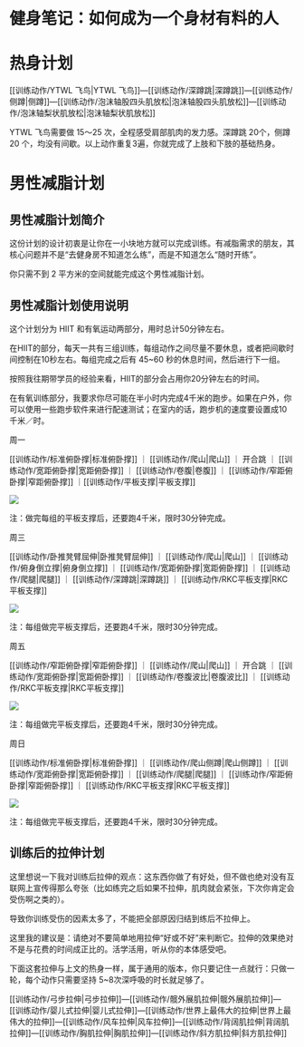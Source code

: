 
# 健身笔记：如何成为一个身材有料的人

# 热身计划

[[训练动作/YTWL 飞鸟|YTWL 飞鸟]]—[[训练动作/深蹲跳|深蹲跳]]—[[训练动作/侧蹲|侧蹲]]—[[训练动作/泡沫轴股四头肌放松|泡沫轴股四头肌放松]]—[[训练动作/泡沫轴梨状肌放松|泡沫轴梨状肌放松]]

YTWL 飞鸟需要做 15～25 次，全程感受肩部肌肉的发力感。深蹲跳 20个，侧蹲 20 个，均没有间歇。以上动作重复3遍，你就完成了上肢和下肢的基础热身。

# 男性减脂计划

## 男性减脂计划简介

这份计划的设计初衷是让你在一小块地方就可以完成训练。有减脂需求的朋友，其核心问题并不是“去健身房不知道怎么练”，而是不知道怎么“随时开练”。

你只需不到 2 平方米的空间就能完成这个男性减脂计划。

## 男性减脂计划使用说明

这个计划分为 HIIT 和有氧运动两部分，用时总计50分钟左右。

在HIIT的部分，每天一共有三组训练，每组动作之间尽量不要休息，或者把间歇时间控制在10秒左右。每组完成之后有 45~60 秒的休息时间，然后进行下一组。

按照我往期带学员的经验来看，HIIT的部分会占用你20分钟左右的时间。

在有氧训练部分，我要求你尽可能在半小时内完成4千米的跑步。如果在户外，你可以使用一些跑步软件来进行配速测试；在室内的话，跑步机的速度要设置成10千米／时。

周一

[[训练动作/标准俯卧撑|标准俯卧撑]] ｜ [[训练动作/爬山|爬山]] ｜ 开合跳 ｜ [[训练动作/宽距俯卧撑|宽距俯卧撑]] ｜ [[训练动作/卷腹|卷腹]] ｜ [[训练动作/窄距俯卧撑|窄距俯卧撑]] ｜[[训练动作/平板支撑|平板支撑]]

![](_media/Pasted%20image%2020230625204551.png)

注：做完每组的平板支撑后，还要跑4千米，限时30分钟完成。

周三

[[训练动作/卧推凳臂屈伸|卧推凳臂屈伸]] ｜ [[训练动作/爬山|爬山]] ｜ [[训练动作/俯身倒立撑|俯身倒立撑]] ｜ [[训练动作/宽距俯卧撑|宽距俯卧撑]] ｜ [[训练动作/爬腿|爬腿]] ｜ [[训练动作/深蹲跳|深蹲跳]] ｜ [[训练动作/RKC平板支撑|RKC平板支撑]]

![](_media/Pasted%20image%2020230625204624.png)

注：每组做完平板支撑后，还要跑4千米，限时30分钟完成。

周五

[[训练动作/窄距俯卧撑|窄距俯卧撑]] ｜ [[训练动作/爬山|爬山]] ｜ 开合跳 ｜ [[训练动作/宽距俯卧撑|宽距俯卧撑]] ｜ [[训练动作/卷腹波比|卷腹波比]] ｜ [[训练动作/RKC平板支撑|RKC平板支撑]]

![](_media/Pasted%20image%2020230625204648.png)

注：每组做完平板支撑后，还要跑4千米，限时30分钟完成。

周日

[[训练动作/标准俯卧撑|标准俯卧撑]] ｜ [[训练动作/爬山侧蹲|爬山侧蹲]] ｜ [[训练动作/宽距俯卧撑|宽距俯卧撑]] ｜ [[训练动作/爬腿|爬腿]] ｜ [[训练动作/窄距俯卧撑|窄距俯卧撑]] ｜ [[训练动作/RKC平板支撑|RKC平板支撑]]

![](_media/Pasted%20image%2020230625204743.png)

注：每组做完平板支撑后，还要跑4千米，限时30分钟完成。

## 训练后的拉伸计划

这里想说一下我对训练后拉伸的观点：这东西你做了有好处，但不做也绝对没有互联网上宣传得那么夸张（比如练完之后如果不拉伸，肌肉就会紧张，下次你肯定会受伤啊之类的）。

导致你训练受伤的因素太多了，不能把全部原因归结到练后不拉伸上。

这里我的建议是：请绝对不要简单地用拉伸“好或不好”来判断它。拉伸的效果绝对不是与花费的时间成正比的。活学活用，听从你的本体感受吧。

下面这套拉伸与上文的热身一样，属于通用的版本，你只要记住一点就行：只做一轮，每个动作只需要坚持 5~8次深呼吸的时长就足够了。

[[训练动作/弓步拉伸|弓步拉伸]]—[[训练动作/髋外展肌拉伸|髋外展肌拉伸]]—[[训练动作/婴儿式拉伸|婴儿式拉伸]]—[[训练动作/世界上最伟大的拉伸|世界上最伟大的拉伸]]—[[训练动作/风车拉伸|风车拉伸]]—[[训练动作/背阔肌拉伸|背阔肌拉伸]]—[[训练动作/胸肌拉伸|胸肌拉伸]]—[[训练动作/斜方肌拉伸|斜方肌拉伸]]